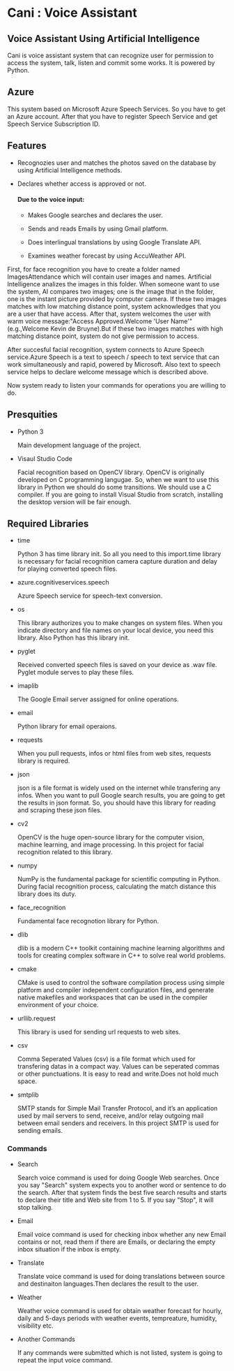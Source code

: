 # Cani : Voice Assistant 
## Voice Assistant Using Artificial Intelligence


Cani is voice assistant system that can recognize user for permission to access the system, talk, listen and commit some works. It is powered by Python.

## Azure 

This system based on Microsoft Azure Speech Services. So you have to get an Azure account. After that you have to register Speech Service and get Speech Service Subscription ID.

## Features


- Recognozies user and matches the photos saved on the database by using Artificial Intelligence methods.

- Declares whether access is approved or not.

   #### Due to the voice input:

    - Makes Google searches and declares the user.
    
    - Sends and reads Emails by using Gmail platform.
    
    - Does interlingual translations by using Google Translate API.
    
    - Examines weather forecast by using AccuWeather API.

First, for face recognition you have to create a folder named ImagesAttendance which will contain user images and names. Artificial Intelligence analizes the images in this folder. When someone want to use the system, AI compares two images; one is the image that in the folder, one is the instant picture provided by computer camera. If these two images matches with low matching distance point, system acknowledges that you are a user that have access. After that, system welcomes the user with warm voice message:"Access Approved.Welcome 'User Name'"(e.g.,Welcome Kevin de Bruyne).But if these two images matches with high matching distance point, system do not give permission to access.

After succesful facial recognition, system connects to Azure Speech service.Azure Speech is a text to speech / speech to text service that can work simultaneously and rapid, powered by Microsoft. Also text to speech service helps to declare welcome message which is described above.

Now system ready to listen your commands for operations you are willing to do.
    


    
## Presquities

- Python 3

    Main development language of the project.
- Visaul Studio Code

    Facial recognition based on OpenCV library. OpenCV is originally developed on C programming langugae. So, when we want to use this library in Python we should do some transitions. We should use a C compiler. If you are going to install Visual Studio from scratch, installing the desktop version will be fair enough.
    


## Required Libraries

-   time

    Python 3 has time library init. So all you need to this import.time library is necessary for facial recognition camera capture duration and delay for playing converted speech files.
- azure.cognitiveservices.speech

    Azure Speech service for speech-text conversion.
- os

    This library authorizes you to make changes on system files. When you indicate directory and file names on your local device, you need this library. Also Python has this library init.
- pyglet

    Received converted speech files is saved on your device as .wav file. Pyglet module serves to play these files.
- imaplib

    The Google Email server assigned for online operations.
- email

    Python library for email operaions.
- requests

    When you pull requests, infos or html files from web sites, requests library is required.
- json

    json is a file format is widely used on the internet while transfering any infos. When you want to pull Google search results, you are going to get the results in json format. So, you should have this library for reading and scraping these json files.
- cv2

    OpenCV is the huge open-source library for the computer vision, machine learning, and image processing. In this project for facial recognition related to this library.
- numpy 

    NumPy is the fundamental package for scientific computing in Python. During facial recognition process, calculating the match distance this library does its duty.
- face_recognition

    Fundamental face recognotion library for Python.
- dlib

    dlib is a modern C++ toolkit containing machine learning algorithms and tools for creating complex software in C++ to solve real world problems.
- cmake

    CMake is used to control the software compilation process using simple platform and compiler independent configuration files, and generate native makefiles and workspaces that can be used in the compiler environment of your choice.
    
- urllib.request

    This library is used for sending url requests to web sites.
    
- csv

    Comma Seperated Values (csv) is a file format which used for transfering datas in a compact way. Values can be seperated commas or other punctuations. It is easy to read and write.Does not hold much space.
    
- smtplib

    SMTP stands for Simple Mail Transfer Protocol, and it’s an application used by mail servers to send, receive, and/or relay outgoing mail between email senders and receivers. 
    In this project SMTP is used for sending emails.
    
### Commands

- Search

    Search voice command is used for doing Google Web searches. Once you say "Search" system expects you to another word or sentence to do the search. After that system finds the best five search results and starts to declare their title and Web site from 1 to 5. If you say "Stop", it will stop talking.

- Email

    Email voice command is used for checking inbox whether any new Email contains or not, read them if there are Emails, or declaring the empty inbox situation if the inbox is empty.

- Translate

    Translate voice command is used for doing translations between source and destinaiton languages.Then declares the result to the user.
    
- Weather

    Weather voice command is used for obtain weather forecast for hourly, daily and 5-days periods with weather events, tempreature, humidity, visibility etc.

- Another Commands

    If any commands were submitted which is not listed, system is going to repeat the input voice command.


    










